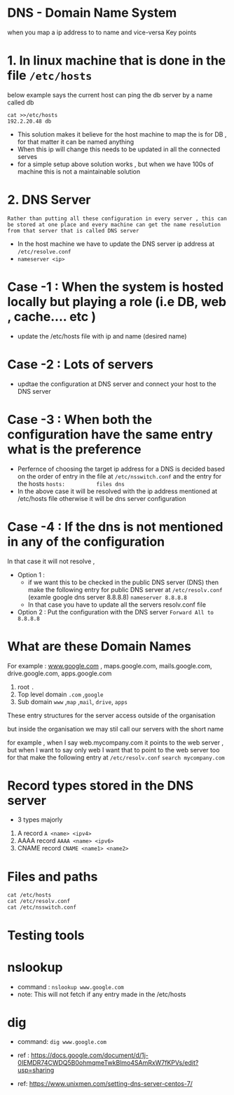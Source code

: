 # DNS - Domain Name System 
when you map a ip address to to name and vice-versa 
Key points 
# 1. In linux machine that is done in the file  `/etc/hosts`

below example says the current host can ping the db server by a name called db
```
cat >>/etc/hosts
192.2.20.48 db

```
- This solution makes it believe for the host machine to map the <ip> is for DB , for that matter it can be named anything 
- When this ip will change this needs to be updated in all the connected serves 
- for a simple setup above solution works , but when we have 100s of machine this is not a maintainable solution 

# 2. DNS Server 
    Rather than putting all these configuration in every server , this can be stored at one place and every machine can get the name resolution from that server that is called DNS server 

- In the host machine we have to update the DNS server ip address at `/etc/resolve.conf`
- ``` nameserver <ip> ```

# Case -1 : When  the system is hosted locally but playing a role (i.e DB, web , cache.... etc )
- update the /etc/hosts file with ip and name (desired name)
# Case -2 : Lots of servers 
- updtae the configuration at DNS server and connect your host to the DNS server 
# Case -3 : When both the configuration have the same entry what is the preference 
- Perfernce of choosing the target ip address for a DNS is decided based on the order of entry in the file at `/etc/nsswitch.conf` and the entry for the hosts 
  ```hosts:          files dns```
- In the above case it will be resolved with the ip address mentioned at /etc/hosts file 
otherwise it will be dns server configuration 
# Case -4 : If the dns is not mentioned in any of the configuration 
In that case it will not resolve ,
- Option 1 : 
    - if we want this to be checked in the public DNS server (DNS) then make the following entry for public DNS server at `/etc/resolv.conf` (examle google dns server 8.8.8.8)
    ```nameserver 8.8.8.8 ```
    - In that case you have to update all the servers resolv.conf file 
- Option 2 : Put the configuration with the DNS server 
    ``` Forward All to 8.8.8.8 ``` 

# What are these Domain Names 
 For example : www.google.com , maps.google.com, mails.google.com, drive.google.com, apps.google.com
 
1. root `.`
2. Top level domain `.com` ,`google`
3. Sub domain `www` ,`map` ,`mail`, `drive`, `apps`
 
These entry structures for the server access outside of the organisation 

but inside the organisation we may stil call our servers with the short name 

for example , when I say web.mycompany.com it points to the web server , but when I want to say only web I want that to point to the web server too 
for that make the following entry at `/etc/resolv.conf`
``` search mycompany.com ```

# Record types stored in the DNS server 
- 3 types majorly  
1. A record `A <name> <ipv4>`
2. AAAA record `AAAA <name> <ipv6>`
3. CNAME record `CNAME <name1> <name2>`

# Files and paths 
```
cat /etc/hosts
cat /etc/resolv.conf
cat /etc/nsswitch.conf
```

# Testing tools 
# nslookup 
- command : `nslookup www.google.com`
- note: This will not fetch if any entry made in the /etc/hosts
# dig
  - command: `dig www.google.com`

- ref : https://docs.google.com/document/d/1j-0IEMDR74CWDQ5B0ohmqmeTwkBlmo4SAmRxW7fKPVs/edit?usp=sharing
- ref: https://www.unixmen.com/setting-dns-server-centos-7/








